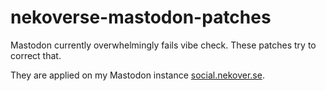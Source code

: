 # nekoverse-mastodon-patches
Mastodon currently overwhelmingly fails vibe check.
These patches try to correct that.

They are applied on my Mastodon instance [social.nekover.se](https://social.nekover.se).
